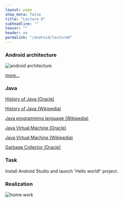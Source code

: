 ```yaml
---
layout: page
show_meta: false
title: "Lecture 0"
subheadline: ""
teaser: ""
header: no
permalink: "/android/lecture0"
---
```


### Android architecture


![android architecture](/pllug/assets/img/android-architecture.png "Architecture")

[more...](https://developer.android.com/guide/platform/)

### Java

[History of Java (Oracle)](http://oracle.com.edgesuite.net/timeline/java/)

[History of Java (Wikipedia)](https://en.wikibooks.org/wiki/Java_Programming/History)

[Java programming language (Wikipedia)](https://en.wikipedia.org/wiki/Java_(programming_language))

[Java Virtual Machine (Oracle)](https://docs.oracle.com/javase/8/docs/technotes/guides/vm/index.html)

[Java Virtual Machine (Wikipedia)](https://en.wikipedia.org/wiki/Java_virtual_machine)

[Garbage Collector (Oracle)](https://www.oracle.com/webfolder/technetwork/tutorials/obe/java/gc01/index.html)

### Task

Install Android Studio and launch 'Hello world!' project.

### Realization


![home work](/pllug/assets/img/homework/android/lecture0.png "Hello world")